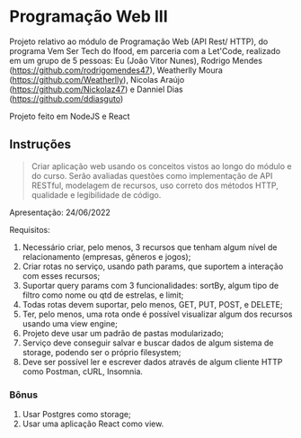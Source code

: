 # Programação Web III

Projeto relativo ao módulo de Programação Web (API Rest/ HTTP), do programa Vem Ser Tech do Ifood, em parceria com a Let'Code, realizado em um grupo de 5 pessoas: Eu (João Vitor Nunes), Rodrigo Mendes (https://github.com/rodrigomendes47), Weatherlly Moura (https://github.com/Weatherlly), Nicolas Araújo (https://github.com/Nickolaz47) e Danniel Dias (https://github.com/ddiasguto)

Projeto feito em NodeJS e React

## Instruções

>Criar aplicação web usando os conceitos vistos ao longo do módulo e do curso.
Serão avaliadas questões como implementação de API RESTful, modelagem de recursos, uso
correto dos métodos HTTP, qualidade e legibilidade de código.

Apresentação: 24/06/2022

Requisitos:

1. Necessário criar, pelo menos, 3 recursos que tenham algum nível de relacionamento
(empresas, gêneros e jogos);
2. Criar rotas no serviço, usando path params, que suportem a interação com esses
recursos;
3. Suportar query params com 3 funcionalidades: sortBy, algum tipo de filtro como nome
ou qtd de estrelas, e limit;
4. Todas rotas devem suportar, pelo menos, GET, PUT, POST, e DELETE;
5. Ter, pelo menos, uma rota onde é possível visualizar algum dos recursos usando uma
view engine;
6. Projeto deve usar um padrão de pastas modularizado;
7. Serviço deve conseguir salvar e buscar dados de algum sistema de storage, podendo
ser o próprio filesystem;
8. Deve ser possível ler e escrever dados através de algum cliente HTTP como Postman,
cURL, Insomnia.

### Bônus
1. Usar Postgres como storage;
2. Usar uma aplicação React como view.
